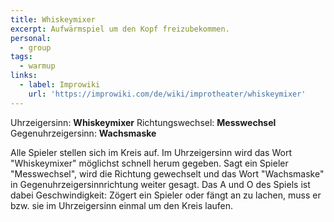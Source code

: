 ```yaml
---
title: Whiskeymixer
excerpt: Aufwärmspiel um den Kopf freizubekommen.
personal:
  - group
tags:
  - warmup
links:
  - label: Improwiki
    url: 'https://improwiki.com/de/wiki/improtheater/whiskeymixer'
---
```


Uhrzeigersinn: **Whiskeymixer**
Richtungswechsel: **Messwechsel**
Gegenuhrzeigersinn: **Wachsmaske**

Alle Spieler stellen sich im Kreis auf. Im Uhrzeigersinn wird das Wort "Whiskeymixer"
möglichst schnell herum gegeben. Sagt ein Spieler "Messwechsel", wird die Richtung
gewechselt und das Wort "Wachsmaske" in Gegenuhrzeigersinnrichtung weiter gesagt. Das
A und O des Spiels ist dabei Geschwindigkeit: Zögert ein Spieler oder fängt an zu lachen,
muss er bzw. sie im Uhrzeigersinn einmal um den Kreis laufen.
